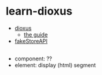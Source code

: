 # learn-dioxus

- [dioxus](https://github.com/DioxusLabs/dioxus)
  - [the guide](https://dioxuslabs.com/guide/)
- [fakeStoreAPI](https://fakestoreapi.com)

##

- component: ??
- element: display (html) segment
